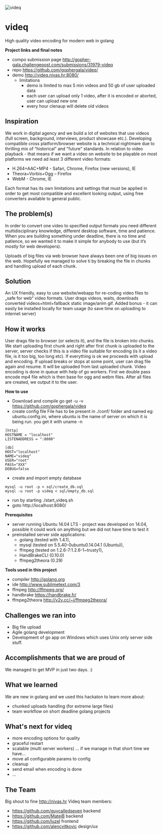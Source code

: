 ![videq](http://s3.amazonaws.com/challengepost/photos/production/solution_photos/000/203/847/datas/xlarge.png "videq - High quality video encoding for modern web in golang")

# videq
High quality video encoding for modern web in golang

**Project links and final notes**
   * compo submission page http://gopher-gala.challengepost.com/submissions/31979-videq
   * repo https://github.com/gophergala/videq/
   * demo http://videq.nivas.hr:8080/
     - limitations
       - demo is limited to max 5 min videos and 50 gb of user uploaded data
       - each user can upload only 1 video, after it is encoded or aborted, user can upload new one
       - every hour clenaup will delete old videos

## Inspiration

We work in digital agency and we build a lot of websites that use videos (full screen, background, interviews, product showcase etc.). 
Developing compatible cross platform/browser website is a technical nightmare due to thrilling mix of “historical” and "future"  standards. In relation to video playback - that means if we want a video on website to be playable on most platforms we need ad least 3 different video formats:
- H.264+AAC+MP4 - Safari, Chrome, Firefox (new versions), IE
- Theora+Vorbis+Ogg – Firefox
- WebM - Chrome, IE
 
Each format has its own limitations and settings that must be applied in order to get most compatible and excellent looking output, using free converters available to general public.

## The problem(s)
In order to convert one video to specified output formats you need different multidisciplinary knowledge, different desktop software, time and patience. When you are building something under deadline, there is no time and patience, so we wanted it to make it simple for anybody to use (but it’s mostly for web developers).

Uploads of big files via web browser have always been one of big issues on the web.  Hopefully we managed to solve ti by breaking the file in chunks and handling upload of each chunk.
 
## Solution
An UX friendly, easy to use website/webapp for re-coding video files to „safe for web“ video formats. User drags videos, waits, downloads converted videos+html+fallback static image/anim gif.
Added bonus - it can easily be installed locally for team usage (to save time on uploading to internet server)

## How it works
User drags file to browser (or selects it), and the file is broken into chunks. We start uploading first chunk and right after first chunk is uploaded to the server, server checks if this is a video file suitable for encoding (is it a video file, is it too big, too long etc). If everything is ok we proceeds with upload and encoding.
If upload breaks or stops at some point, user can drag file again and resume. It will be uploaded from last uploaded chunk.
Video encoding is done in queue with help of go workers. First we double pass encode mp4 file which is then base for ogg and webm files. After all files are created, we output it to the user.

**How to use**
*   Download and compile
    go get -u -v https://github.com/gophergala/videq
*   create config file
File has to be present in ./conf/ folder and named eg: ubuntu.config.ini, where ubuntu is the name of server on which it is being run. you get it with uname -n
```
[http]
HOSTNAME = "localhost"
LISTENADDRESS = ":8080"

[db]
HOST="localhost"
NAME="videq"
USER="root"
PASS="XXX"
DEBUG=false
```

*   create and import empty database 
```
mysql -u root -p < sql/create_db.sql
mysql -u root -p videq < sql/empty_db.sql
```
*   run by starting ./start_videq.sh
*   goto http://localhost:8080/


**Prerequisites**
   * server running Ubuntu 14.04 LTS - project was developed on 14.04, possible it could work on anything but we did not have time to test it
   * preinstalled server side applications: 
     * golang (tested with 1.4.1), 
     * mysql (tested on 5.5.40-0ubuntu0.14.04.1 (Ubuntu)), 
     * ffmpeg (tested on 1.2.6-7:1.2.6-1~trusty1), 
     * HandBrakeCLI (0.10.0) 
     * ffmpeg2theora (0.29)

**Tools used in this project**
   * compiler http://golang.org
   * ide      http://www.sublimetext.com/3
   * ffmpeg http://ffmpeg.org/
   * handbrake https://handbrake.fr/
   * ffmpeg2theora http://v2v.cc/~j/ffmpeg2theora/

## Challenges we ran into
- Big file upload
- Agile golang development
- Development of go app on Windows which uses Unix only server side stuff.

## Accomplishments that we are proud of
We managed to get MVP in just two days. :) 

## What we learned
We are new in golang and  we used this hackaton to learn more about: 
- chunked uploads handling (for extreme large files) 
- team workflow on short deadline golang projects


## What's next for videq
- more encoding options for quality
- graceful restart
- scalable (multi server workers) … if we manage in that short time we have… 
- move all configurable params to config
- cleanup
- send email when encoding is done
- ...

## The Team
Big shout to fine http://nivas.hr Videq team members:
- https://github.com/guycalledseven backend
- https://github.com/MatejB backend
- https://github.com/luzel frontend
- https://github.com/alencvitkovic design/ux